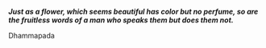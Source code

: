 _**Just as a flower, which seems beautiful has color but no perfume, so are the fruitless words of a man who speaks them but does them not.**_

Dhammapada
